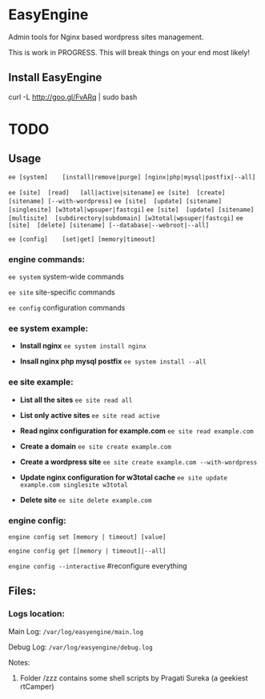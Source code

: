 EasyEngine 
==========

Admin tools for Nginx based wordpress sites management. 

This is work in PROGRESS. This will break things on your end most likely!

## Install EasyEngine

curl -L http://goo.gl/FvARq | sudo bash

# TODO

## Usage

`ee [system]	[install|remove|purge] [nginx|php|mysql|postfix|--all]`

`ee [site]	[read]	 [all|active|sitename]`
`ee [site]	[create] [sitename] [--with-wordpress]`
`ee [site]	[update] [sitename] [singlesite] [w3total|wpsuper|fastcgi]`
`ee [site]	[update] [sitename] [multisite]  [subdirectory|subdomain] [w3total|wpsuper|fastcgi]`
`ee [site]	[delete] [sitename] [--database|--webroot|--all]`

`ee [config]	[set|get] [memory|timeout]`

### engine commands:

`ee system`	system-wide commands

`ee site`	site-specific commands

`ee config`	configuration commands

### ee system example:
* **Install nginx**
	`ee system install nginx`
	
* **Insall nginx php mysql postfix**
	`ee system install --all`
	
	
### ee site example:

* **List all the sites**
	`ee site read all`
	
* **List only active sites**
	`ee site read active`
	
* **Read nginx configuration for example.com**
	`ee site read example.com`
	
* **Create a domain**
	`ee site create example.com`
	
* **Create a wordpress site**
	`ee site create example.com --with-wordpress`
	
* **Update nginx configuration for w3total cache**
	`ee site update example.com singlesite w3total`
	
* **Delete site**
	`ee site delete example.com`
	
	

### engine config:

`engine config set [memory | timeout] [value]`

`engine config get [[memory | timeout]|--all]`

`engine config --interactive` #reconfigure everything


## Files:

### Logs location: 

Main Log: `/var/log/easyengine/main.log`

Debug Log: `/var/log/easyengine/debug.log`




Notes:

1. Folder /zzz contains some shell scripts by Pragati Sureka (a geekiest rtCamper)


